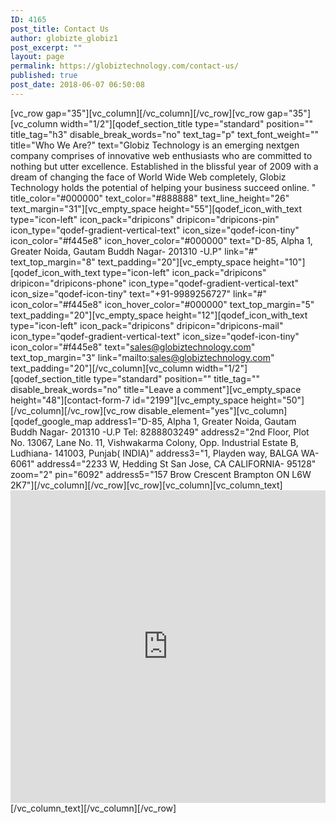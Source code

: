 ```yaml
---
ID: 4165
post_title: Contact Us
author: globizte_globiz1
post_excerpt: ""
layout: page
permalink: https://globiztechnology.com/contact-us/
published: true
post_date: 2018-06-07 06:50:08
---
```

[vc_row gap="35"][vc_column][/vc_column][/vc_row][vc_row gap="35"][vc_column width="1/2"][qodef_section_title type="standard" position="" title_tag="h3" disable_break_words="no" text_tag="p" text_font_weight="" title="Who We Are?" text="Globiz Technology is an emerging nextgen company comprises of innovative web enthusiasts who are committed to nothing but utter excellence. Established in the blissful year of 2009 with a dream of changing the face of World Wide Web completely, Globiz Technology holds the potential of helping your business succeed online. " title_color="#000000" text_color="#888888" text_line_height="26" text_margin="31"][vc_empty_space height="55"][qodef_icon_with_text type="icon-left" icon_pack="dripicons" dripicon="dripicons-pin" icon_type="qodef-gradient-vertical-text" icon_size="qodef-icon-tiny" icon_color="#f445e8" icon_hover_color="#000000" text="D-85, Alpha 1, Greater Noida, Gautam Buddh Nagar- 201310 -U.P" link="#" text_top_margin="8" text_padding="20"][vc_empty_space height="10"][qodef_icon_with_text type="icon-left" icon_pack="dripicons" dripicon="dripicons-phone" icon_type="qodef-gradient-vertical-text" icon_size="qodef-icon-tiny" text="+91-9989256727" link="#" icon_color="#f445e8" icon_hover_color="#000000" text_top_margin="5" text_padding="20"][vc_empty_space height="12"][qodef_icon_with_text type="icon-left" icon_pack="dripicons" dripicon="dripicons-mail" icon_type="qodef-gradient-vertical-text" icon_size="qodef-icon-tiny" icon_color="#f445e8" text="sales@globiztechnology.com" text_top_margin="3" link="mailto:sales@globiztechnology.com" text_padding="20"][/vc_column][vc_column width="1/2"][qodef_section_title type="standard" position="" title_tag="" disable_break_words="no" title="Leave a comment"][vc_empty_space height="48"][contact-form-7 id="2199"][vc_empty_space height="50"][/vc_column][/vc_row][vc_row disable_element="yes"][vc_column][qodef_google_map address1="D-85, Alpha 1, Greater Noida, Gautam Buddh Nagar- 201310 -U.P Tel: 8288803249" address2="2nd Floor, Plot No. 13067, Lane No. 11, Vishwakarma Colony, Opp. Industrial Estate B, Ludhiana- 141003, Punjab( INDIA)" address3="1, Playden way, BALGA WA- 6061" address4="2233 W, Hedding St San Jose, CA CALIFORNIA- 95128" zoom="2" pin="6092" address5="157 Brow Crescent Brampton ON L6W 2K7"][/vc_column][/vc_row][vc_row][vc_column][vc_column_text]<iframe style="border: 0;" tabindex="0" src="https://www.google.com/maps/embed?pb=!1m16!1m12!1m3!1d33366.71318647973!2d77.5072879080953!3d28.47220694487077!2m3!1f0!2f0!3f0!3m2!1i1024!2i768!4f13.1!2m1!1sD-85%2C%20Alpha%201%2C%20Greater%20Noida%2C%20Gautam%20Buddh%20Nagar-%20201310%20-U.P!5e0!3m2!1sen!2sin!4v1593499507801!5m2!1sen!2sin" width="100%" height="500" frameborder="0" allowfullscreen="allowfullscreen" aria-hidden="false"></iframe>[/vc_column_text][/vc_column][/vc_row]